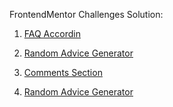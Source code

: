 FrontendMentor Challenges Solution:
1) [FAQ Accordin](https://coderaishya.github.io/FrontendMentorProjects/faq-accordin/index.html)

2) [Random Advice Generator](https://coderaishya.github.io/FrontendMentorProjects/random-advice-generator/index.html)

3) [Comments Section](https://coderaishya.github.io/FrontendMentorProjects/comments-section/index.html)

4) [Random Advice Generator](https://coderaishya.github.io/FrontendMentorProjects/bento-grid/index.html)
